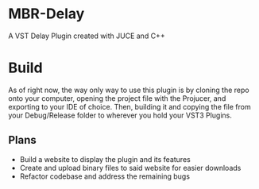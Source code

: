 # MBR-Delay
 A VST Delay Plugin created with JUCE and C++

# Build
 As of right now, the way only way to use this plugin is by cloning the repo onto your computer, opening the project file with the Projucer, and exporting to your IDE of choice. Then, building it and copying the file from your Debug/Release folder to wherever you hold your VST3 Plugins.
 
## Plans
- Build a website to display the plugin and its features
- Create and upload binary files to said website for easier downloads
- Refactor codebase and address the remaining bugs
